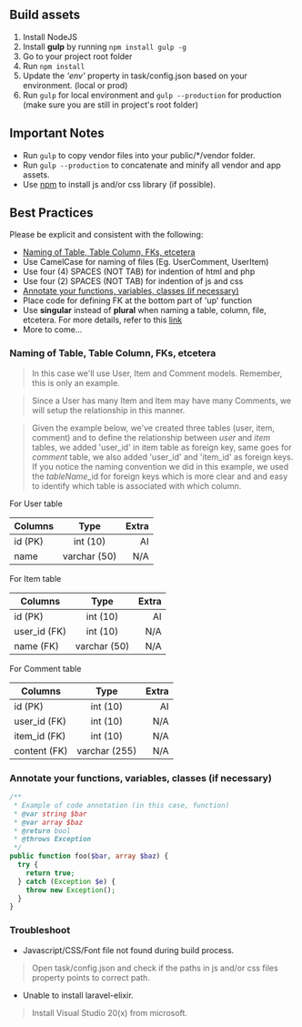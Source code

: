 ## Build assets
1. Install NodeJS
2. Install **gulp** by running `npm install gulp -g`
3. Go to your project root folder
4. Run `npm install`
5. Update the *'env'* property in task/config.json based on your environment. (local or prod)
6. Run `gulp` for local environment and `gulp --production` for production (make sure you are still in project's root folder)

## Important Notes
* Run `gulp` to copy vendor files into your public/\*/vendor folder.
* Run `gulp --production` to concatenate and minify all vendor and app assets.
* Use [npm](http://www.npmjs.com) to install js and/or css library (if possible).

## Best Practices
Please be explicit and consistent with the following:

- [Naming of Table, Table Column, FKs, etcetera](#naming-convention)
- Use CamelCase for naming of files (Eg. UserComment, UserItem)
- Use four (4) SPACES (NOT TAB) for indention of html and php
- Use four (2) SPACES (NOT TAB) for indention of js and css
- [Annotate your functions, variables, classes (if necessary)](#code-annotation)
- Place code for defining FK at the bottom part of 'up' function
- Use **singular** instead of **plural** when naming a table, column, file, etcetera. For more details, refer to this [link](http://stackoverflow.com/a/5841297)
- More to come...

### Naming of Table, Table Column, FKs, etcetera <a name="naming-convention"></a>

> In this case we'll use User, Item and Comment models. Remember, this is only an example.

> Since a User has many Item and Item may have many Comments, we will setup the relationship in this manner.

> Given the example below, we've created three tables (user, item, comment) and to define the relationship between  _user_ and _item_ tables, we added 'user_id' in item table as foreign key, same goes for _comment_ table, we also added 'user_id' and 'item_id' as foreign keys. If you notice the naming convention we did in this example, we used the _tableName_\_id for foreign keys which is more clear and and easy to identify which table is associated with which column.

For User table

| Columns       | Type          | Extra |
| ------------- |:-------------:| -----:|
| id (PK)       | int (10)      | AI    |
| name          | varchar (50)  | N/A   |

For Item table

| Columns       | Type          | Extra |
| ------------- |:-------------:| -----:|
| id (PK)       | int (10)      | AI    |
| user_id (FK)  | int (10)      | N/A   |
| name (FK)     | varchar (50)  | N/A   |

For Comment table

| Columns       | Type          | Extra |
| ------------- |:-------------:| -----:|
| id (PK)       | int (10)      | AI    |
| user_id (FK)  | int (10)      | N/A   |
| item_id (FK)  | int (10)      | N/A   |
| content (FK)  | varchar (255) | N/A   |

### Annotate your functions, variables, classes (if necessary) <a name="code-annotation"></a>
```php
/**
 * Example of code annotation (in this case, function)
 * @var string $bar
 * @var array $baz
 * @return bool
 * @throws Exception
 */
public function foo($bar, array $baz) {
  try {
    return true;
  } catch (Exception $e) {
    throw new Exception();
  }
}
```

### Troubleshoot
- Javascript/CSS/Font file not found during build process.
> Open task/config.json and check if the paths in js and/or css files property points to correct path.

- Unable to install laravel-elixir.
> Install Visual Studio 20(x) from microsoft.

